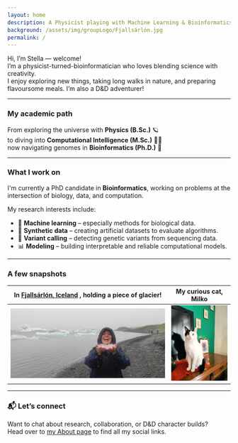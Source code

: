 ```yaml
---
layout: home
description: A Physicist playing with Machine Learning & Bioinformatics
background: /assets/img/groupLogo/Fjallsárlón.jpg
permalink: /
---
```


Hi, I’m Stella — welcome!  
I’m a physicist-turned-bioinformatician who loves blending science with creativity.  
I enjoy exploring new things, taking long walks in nature, and preparing flavoursome meals. I’m also a D&D adventurer!

---

### My academic path  
From exploring the universe with **Physics (B.Sc.)** 🪐  
to diving into **Computational Intelligence (M.Sc.)** 👩‍💻  
now navigating genomes in **Bioinformatics (Ph.D.)** 🧬

---

### What I work on

I'm currently a PhD candidate in **Bioinformatics**, working on problems at the intersection of biology, data, and computation.

My research interests include:
- 🧠 **Machine learning** – especially methods for biological data.
- 🧪 **Synthetic data** – creating artificial datasets to evaluate algorithms.
- 🧬 **Variant calling** – detecting genetic variants from sequencing data.
- 📊 **Modeling** – building interpretable and reliable computational models.

---

### A few snapshots

In [Fjallsárlón, Iceland](https://en.wikipedia.org/wiki/Fjalls%C3%A1rl%C3%B3n) , holding a piece of glacier! | My curious cat, Milko   
:-------------------------:|:-------------------------:  
<img src="/assets/img/team/Glacier.jpg" alt="Photo taken in Fjallsárlón Glacier Lagoon, Iceland" width="470"/> | <img src="/assets/img/team/Milko.JPEG" alt="This is a photo of my cat" width="160"/>

---

### 📬 Let’s connect

Want to chat about research, collaboration, or D&D character builds?  
Head over to [my About page](https://sfragkoul.github.io/about/) to find all my social links.
